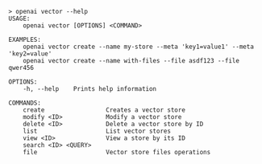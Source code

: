 ﻿```shell
> openai vector --help
USAGE:
    openai vector [OPTIONS] <COMMAND>

EXAMPLES:
    openai vector create --name my-store --meta 'key1=value1' --meta 
'key2=value'
    openai vector create --name with-files --file asdf123 --file qwer456

OPTIONS:
    -h, --help    Prints help information

COMMANDS:
    create                 Creates a vector store       
    modify <ID>            Modify a vector store        
    delete <ID>            Delete a vector store by ID  
    list                   List vector stores           
    view <ID>              View a store by its ID       
    search <ID> <QUERY>                                 
    file                   Vector store files operations
```
